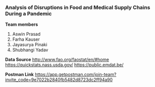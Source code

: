 ### Analysis of Disruptions in Food and Medical Supply Chains During a Pandemic

**Team members**
 1. Aswin Prasad  
 2. Farha Kauser 
 3. Jayasurya Pinaki 
 4. Shubhangi Yadav

**Data Source**
http://www.fao.org/faostat/en/#home
https://quickstats.nass.usda.gov/
https://public.emdat.be/

**Postman Link**
https://app.getpostman.com/join-team?invite_code=9e7022b2840fb5482d8723dc2ff94a90